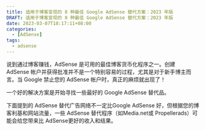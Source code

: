 ```yaml
---
title: 适用于博客变现的 8 种最佳 Google AdSense 替代方案：2023 年版
DRAFT: 适用于博客变现的 8 种最佳 Google AdSense 替代方案：2023 年版
date: 2023-03-07T18:17:11+08:00
categories:
  - [AdSense]
tags:
  - adsense
---
```


说到通过博客赚钱，AdSense 是可用的最佳博客货币化程序之一。创建 AdSense 帐户并获得批准并不是一个特别容易的过程，尤其是对于新手博主而言。当 Google 禁止您的 AdSense 帐户时，真正的麻烦就出现了！

一个好的解决方案是开始寻找一些最好的 Google AdSense 替代品。

下面提到的 AdSense 替代广告网络不一定比Google AdSense 好，但根据您的博客利基和网站流量，一些 AdSense 替代程序（如Media.net或 Propellerads）可能会给您带来比 AdSense更好的收入和结果。
